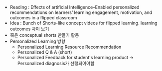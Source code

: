 * Reading : Effects of artificial Intelligence–Enabled personalized recommendations on learners’ learning engagement, motivation, and outcomes in a flipped classroom
* Idea : Bunch of Shorts-like concept videos for flipped learning. learning outcomes 차이 보기
* 혹은 conceptual shorts 만들기 활동
* Personalized Learning 방향 
	* Personalized Learning Resource Recommendation
	* Personalized Q & A (short)
	* Personalized Feedback for student's learning product
	-> Personalized diagnosis가 선행되어야함